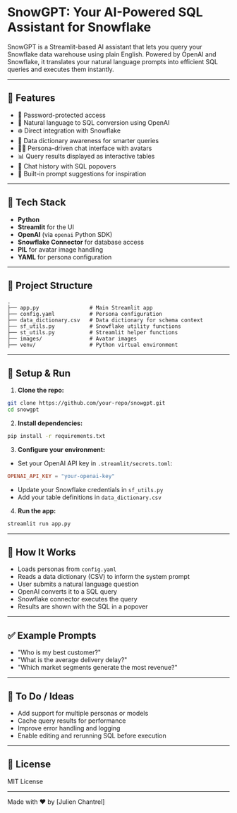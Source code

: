 # SnowGPT: Your AI-Powered SQL Assistant for Snowflake

SnowGPT is a Streamlit-based AI assistant that lets you query your Snowflake data warehouse using plain English. Powered by OpenAI and Snowflake, it translates your natural language prompts into efficient SQL queries and executes them instantly.

---

## 🚀 Features

- 🔐 Password-protected access
- 🤖 Natural language to SQL conversion using OpenAI
- ❄️ Direct integration with Snowflake
- 📄 Data dictionary awareness for smarter queries
- 🧑‍💼 Persona-driven chat interface with avatars
- 📊 Query results displayed as interactive tables
- 💬 Chat history with SQL popovers
- 🧠 Built-in prompt suggestions for inspiration

---

## 🧰 Tech Stack

- **Python**
- **Streamlit** for the UI
- **OpenAI** (via `openai` Python SDK)
- **Snowflake Connector** for database access
- **PIL** for avatar image handling
- **YAML** for persona configuration

---

## 📁 Project Structure

```
.
├── app.py                # Main Streamlit app
├── config.yaml           # Persona configuration
├── data_dictionary.csv   # Data dictionary for schema context
├── sf_utils.py           # Snowflake utility functions
├── st_utils.py           # Streamlit helper functions
├── images/               # Avatar images
├── venv/                 # Python virtual environment
```

---

## 🔧 Setup & Run

1. **Clone the repo:**
```bash
git clone https://github.com/your-repo/snowgpt.git
cd snowgpt
```

2. **Install dependencies:**
```bash
pip install -r requirements.txt
```

3. **Configure your environment:**
- Set your OpenAI API key in `.streamlit/secrets.toml`:
```toml
OPENAI_API_KEY = "your-openai-key"
```
- Update your Snowflake credentials in `sf_utils.py`
- Add your table definitions in `data_dictionary.csv`

4. **Run the app:**
```bash
streamlit run app.py
```

---

## 🧠 How It Works

- Loads personas from `config.yaml`
- Reads a data dictionary (CSV) to inform the system prompt
- User submits a natural language question
- OpenAI converts it to a SQL query
- Snowflake connector executes the query
- Results are shown with the SQL in a popover

---

## ✅ Example Prompts

- "Who is my best customer?"
- "What is the average delivery delay?"
- "Which market segments generate the most revenue?"

---

## 📌 To Do / Ideas

- Add support for multiple personas or models
- Cache query results for performance
- Improve error handling and logging
- Enable editing and rerunning SQL before execution

---

## 📄 License
MIT License

---

Made with ❤️ by [Julien Chantrel]


